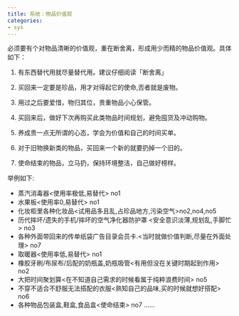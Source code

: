 ```yaml
---
title: 系统：物品价值观
categories: 
- sys
---
```


必须要有个对物品清晰的价值观，重在断舍离，形成用少而精的物品价值观。具体如下：

1. 有东西替代用就尽量替代用。建议仔细阅读「断舍离」

2. 买回来一定要是珍品，用才对得起它的使命,否者就是废物。

3. 用过之后要爱惜，物归其位，贵重物品小心保管。

4. 买回来后，做好下次再购买此类物品时间规划，避免囤货及冲动购物。

5. 养成贵一点无所谓的心态，学会为价值和自己的时间买单。

6. 对于旧物换新类的物品，买回来一个新的就要扔掉一个旧的。

7. 使命结束的物品，立马扔，保持环境整洁，自己做好榜样。

举例如下:

- 蒸汽消毒器<使用率极低,易替代> no1
- 水果板<使用率0,易替代> no1
- 化妆柜里各种化妆品<试用品多且乱,占珍品地方,污染空气>no2,no4,no5
- 历代摔坏/遗失的手机/摔坏的空气净化器防护罩 <安全意识淡薄,规划乱,手脚忙> no3
- 各种外面带回来的传单纸袋广告目录会员卡.<当时就做价值判断,尽量在外面处理> no7
- 取暖器<使用率低,易替代> no1
- 橡胶牙刷/布尿布/后配的奶瓶盖,奶瓶吸管<有用但没在关键时期起到作用> no2
- 大把时间聚划算<在不知道自己需求的时候看属于纯粹浪费时间> no5
- 不穿不适合不舒服无法搭配的衣服<熟知自己的品味,买的时候就想好搭配> no6
- 各种物品包装盒,鞋盒,食品盒<使命结束> no7
……

